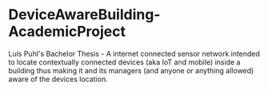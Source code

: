 # DeviceAwareBuilding-AcademicProject
Luís Puhl's Bachelor Thesis - A internet connected sensor network intended to locate contextually connected devices (aka IoT and mobile) inside a building thus making it and its managers (and anyone or anything allowed) aware of the devices location.

